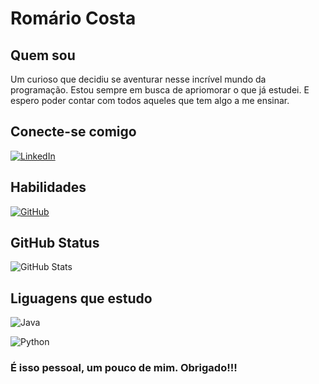 # Romário Costa

## Quem sou

Um curioso que decidiu se aventurar nesse incrível mundo da programação. Estou sempre em busca de apriomorar o que já estudei. E espero poder contar com todos aqueles que tem algo a me ensinar.

## Conecte-se comigo

[![LinkedIn](https://img.shields.io/badge/LinkedIn-0077B5?style=for-the-badge&logo=linkedin&logoColor=white)](www.linkedin.com/in/romário-costa-5235bb20a)

## Habilidades

[![GitHub](https://img.shields.io/badge/GitHub-100000?style=for-the-badge&logo=github&logoColor=white)](https://github.com/RomasCosta)

## GitHub Status

![GitHub Stats](https://github-readme-stats.vercel.app/api?username=RomasCosta&theme=transparent&bg_color=000&border_color=30A3DC&show_icons=true&icon_color=30A3DC&title_color=E94D5F&text_color=FFF)

## Liguagens que estudo

![Java](https://img.shields.io/badge/java-%23ED8B00.svg?style=for-the-badge&logo=openjdk&logoColor=white)

![Python](https://img.shields.io/badge/python-3670A0?style=for-the-badge&logo=python&logoColor=ffdd54)

### É isso pessoal, um pouco de mim. Obrigado!!!
